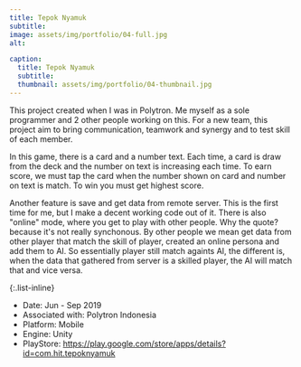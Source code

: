 ```yaml
---
title: Tepok Nyamuk
subtitle: 
image: assets/img/portfolio/04-full.jpg
alt: 

caption:
  title: Tepok Nyamuk
  subtitle: 
  thumbnail: assets/img/portfolio/04-thumbnail.jpg
---
```


This project created when I was in Polytron. Me myself as a sole programmer and 2 other people working on this. For a new team, this project aim to bring communication, teamwork and synergy and to test skill of each member. 

In this game, there is a card and a number text. Each time, a card is draw from the deck and the number on text is increasing each time. To earn score, we must tap the card when the number shown on card and number on text is match. To win you must get highest score.

Another feature is save and get data from remote server. This is the first time for me, but I make a decent working code out of it. There is also "online" mode, where you get to play with other people. Why the quote? because it's not really synchonous. By other people we mean get data from other player that match the skill of player, created an online persona and add them to AI. So essentially player still match againts AI, the different is, when the data that gathered from server is a skilled player, the AI will match that and vice versa.

{:.list-inline}

- Date: Jun - Sep 2019
- Associated with: Polytron Indonesia
- Platform: Mobile
- Engine: Unity
- PlayStore: https://play.google.com/store/apps/details?id=com.hit.tepoknyamuk
